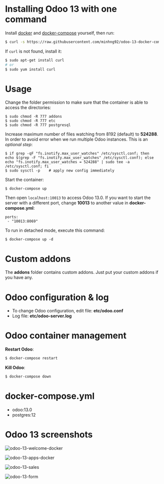 # Installing Odoo 13 with one command

Install [docker](https://docs.docker.com/get-docker/) and [docker-compose](https://docs.docker.com/compose/install/) yourself, then run:

``` bash
$ curl -s https://raw.githubusercontent.com/minhng92/odoo-13-docker-compose/master/run.sh | sudo bash
```

If `curl` is not found, install it:

``` bash
$ sudo apt-get install curl
# or
$ sudo yum install curl
```

# Usage

Change the folder permission to make sure that the container is able to access the directories:

```
$ sudo chmod -R 777 addons
$ sudo chmod -R 777 etc
$ sudo chmod -R 777 postgresql
```

Increase maximum number of files watching from 8192 (default) to **524288**. In order to avoid error when we run multiple Odoo instances. This is an *optional step*:

```
$ if grep -qF "fs.inotify.max_user_watches" /etc/sysctl.conf; then echo $(grep -F "fs.inotify.max_user_watches" /etc/sysctl.conf); else echo "fs.inotify.max_user_watches = 524288" | sudo tee -a /etc/sysctl.conf; fi
$ sudo sysctl -p    # apply new config immediately
```

Start the container:
```
$ docker-compose up
```

Then open `localhost:10013` to access Odoo 13.0. If you want to start the server with a different port, change **10013** to another value in **docker-compose.yml**:

```
ports:
 - "10013:8069"
```

To run in detached mode, execute this command:

```
$ docker-compose up -d
```

# Custom addons

The **addons** folder contains custom addons. Just put your custom addons if you have any.

# Odoo configuration & log

* To change Odoo configuration, edit file: **etc/odoo.conf**
* Log file: **etc/odoo-server.log**

# Odoo container management

**Restart Odoo**:

``` bash
$ docker-compose restart
```

**Kill Odoo**:

``` bash
$ docker-compose down
```

# docker-compose.yml

* odoo:13.0
* postgres:12

# Odoo 13 screenshots

![odoo-13-welcome-docker](screenshots/odoo-13-welcome-screenshot.png)

![odoo-13-apps-docker](screenshots/odoo-13-apps-screenshot.png)

![odoo-13-sales](screenshots/odoo-13-sales-screen.png)

![odoo-13-form](screenshots/odoo-13-sales-form.png)